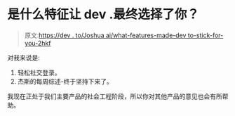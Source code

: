 # 是什么特征让 dev .最终选择了你？

> 原文:[https://dev . to/Joshua ai/what-features-made-dev to-stick-for-you-2hkf](https://dev.to/joshuaai/what-features-made-devto-stick-for-you-2hkf)

对我来说是:

1.  轻松社交登录。
2.  杰斯的每周综述-终于坚持下来了。

我现在正处于我们主要产品的社会工程阶段，所以你对其他产品的意见也会有所帮助。